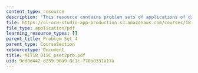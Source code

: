 ```yaml
---
content_type: resource
description: 'This resource contains problem sets of applications of differentiation. '
file: https://ol-ocw-studio-app-production.s3.amazonaws.com/courses/18-01sc-single-variable-calculus-fall-2010/9ed0d442d25990a98c1c770ad331a17a_MIT18_01SC_pset2prb.pdf
file_type: application/pdf
learning_resource_types: []
parent_title: Problem Set 4
parent_type: CourseSection
resourcetype: Document
title: MIT18_01SC_pset2prb.pdf
uid: 9ed0d442-d259-90a9-8c1c-770ad331a17a
---
```

